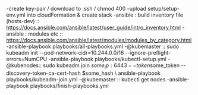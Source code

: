 
-create key-pair / download to .ssh / chmod 400
-upload setup/setup-env.yml into cloudFormation & create stack
-ansible : build inventory file (hosts-dev) :: https://docs.ansible.com/ansible/latest/user_guide/intro_inventory.html
-ansible : modules etc :: https://docs.ansible.com/ansible/latest/modules/modules_by_category.html
-ansible-playbook playbooks/all-playbooks.yml
-@kubemaster :: sudo kubeadm init --pod-network-cidr=10.244.0.0/16 --ignore-preflight-errors=NumCPU
-ansible-playbook playbooks/kubectl-setup.yml
-@kubenodes:: sudo kubeadm join $some_ip:6443 --token$some_token --discovery-token-ca-cert-hash $some_hash \\
    ansible-playbook playbooks/kubeadm-join.yml
-@kubemaster :: kubectl get nodes
-ansible-playbook playbooks/finish-playbooks.yml